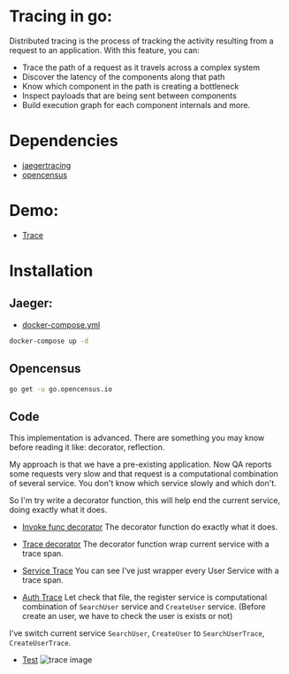 # Tracing in go:
Distributed tracing is the process of tracking the activity resulting from a request to an application. With this feature, you can:

- Trace the path of a request as it travels across a complex system
- Discover the latency of the components along that path
- Know which component in the path is creating a bottleneck
- Inspect payloads that are being sent between components
- Build execution graph for each component internals and more.

# Dependencies
- [jaegertracing](https://www.jaegertracing.io/)
- [opencensus](https://opencensus.io/)

# Demo:
- [Trace](https://trace.tdo.works/)

# Installation

## Jaeger:
- [docker-compose.yml](https://github.com/trung051093/gogo/blob/main/docker-compose.yml)

```bash
docker-compose up -d
```

## Opencensus

```bash
go get -u go.opencensus.io
```

## Code

This implementation is advanced. There are something you may know before reading it like: decorator, reflection.

My approach is that we have a pre-existing application. Now QA reports some requests very slow and that request is a computational combination of several service. You don't know which service slowly and which don't. 

So I'm try write a decorator function, this will help end the current service, doing exactly what it does.

- [Invoke func decorator](https://github.com/trung051093/gogo/blob/main/decorators/invoke.go)
The decorator function do exactly what it does.

- [Trace decorator](https://github.com/trung051093/gogo/blob/main/decorators/trace.go)
The decorator function wrap current service with a trace span.

- [Service Trace](https://github.com/trung051093/gogo/blob/main/modules/user/user_service_trace.go)
You can see I've just wrapper every User Service with a trace span. 

- [Auth Trace](https://github.com/trung051093/gogo/blob/main/modules/auth/auth_service.go)
Let check that file, the register service is computational combination of `SearchUser` service and `CreateUser` service. (Before create an user, we have to check the user is exists or not)

I've switch current service `SearchUser`, `CreateUser` to `SearchUserTrace`, `CreateUserTrace`.

- [Test](https://trace.tdo.works/trace/392c6a7843ae49667fd6fe558b6928d9)
![trace image](./assets/trace.png)
